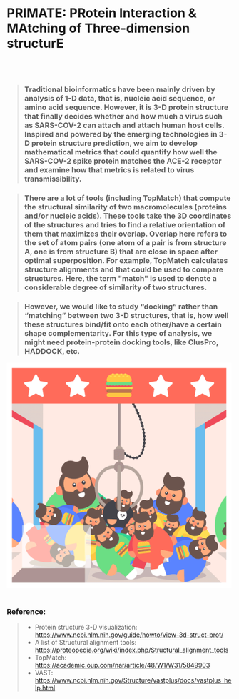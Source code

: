 # PRIMATE: PRotein Interaction & MAtching of Three-dimension structurE

<br/><br/>

> ### Traditional bioinformatics have been mainly driven by analysis of 1-D data, that is, nucleic acid sequence, or amino acid sequence. However, it is 3-D protein structure that finally decides whether and how much a virus such as SARS-COV-2 can attach and attach human host cells. Inspired and powered by the emerging technologies in 3-D protein structure prediction, we aim to develop mathematical metrics that could quantify how well the SARS-COV-2 spike protein matches the ACE-2 receptor and examine how that metrics is related to virus transmissibility. 

> ### There are a lot of tools (including TopMatch) that compute the structural similarity of two macromolecules (proteins and/or nucleic acids).  These tools take the 3D coordinates of the structures and tries to find a relative orientation of them that maximizes their overlap.  Overlap here refers to the set of atom pairs (one atom of a pair is from structure A, one is from structure B) that are close in space after optimal superposition.  For example, TopMatch calculates structure alignments and that could be used to compare structures.  Here, the term "match" is used to denote a considerable degree of similarity of two structures.

> ### However, we would like to study “docking“ rather than “matching” between two 3-D structures, that is, how well these structures bind/fit onto each other/have a certain shape complementarity. For this type of analysis, we might need protein-protein docking tools, like ClusPro, HADDOCK, etc.

![RBD](./images/machine.gif)
<br/><br/>  


### Reference:
> - Protein structure 3-D visualization: https://www.ncbi.nlm.nih.gov/guide/howto/view-3d-struct-prot/
> - A list of Structural alignment tools: https://proteopedia.org/wiki/index.php/Structural_alignment_tools
> - TopMatch: https://academic.oup.com/nar/article/48/W1/W31/5849903
> - VAST: https://www.ncbi.nlm.nih.gov/Structure/vastplus/docs/vastplus_help.html
